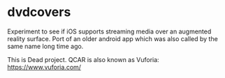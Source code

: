 # dvdcovers
Experiment to see if iOS supports streaming media over an augmented reality surface. Port of an older android app which was also called by the same name long time ago.

This is Dead project. QCAR is also known as Vuforia: https://www.vuforia.com/
